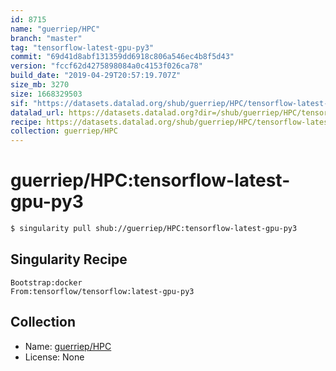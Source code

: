 ```yaml
---
id: 8715
name: "guerriep/HPC"
branch: "master"
tag: "tensorflow-latest-gpu-py3"
commit: "69d41d8abf131359dd6918c806a546ec4b8f5d43"
version: "fccf62d4275898084a0c4153f026ca78"
build_date: "2019-04-29T20:57:19.707Z"
size_mb: 3270
size: 1668329503
sif: "https://datasets.datalad.org/shub/guerriep/HPC/tensorflow-latest-gpu-py3/2019-04-29-69d41d8a-fccf62d4/fccf62d4275898084a0c4153f026ca78.simg"
datalad_url: https://datasets.datalad.org?dir=/shub/guerriep/HPC/tensorflow-latest-gpu-py3/2019-04-29-69d41d8a-fccf62d4/
recipe: https://datasets.datalad.org/shub/guerriep/HPC/tensorflow-latest-gpu-py3/2019-04-29-69d41d8a-fccf62d4/Singularity
collection: guerriep/HPC
---
```


# guerriep/HPC:tensorflow-latest-gpu-py3

```bash
$ singularity pull shub://guerriep/HPC:tensorflow-latest-gpu-py3
```

## Singularity Recipe

```singularity
Bootstrap:docker
From:tensorflow/tensorflow:latest-gpu-py3
```

## Collection

 - Name: [guerriep/HPC](https://github.com/guerriep/HPC)
 - License: None

